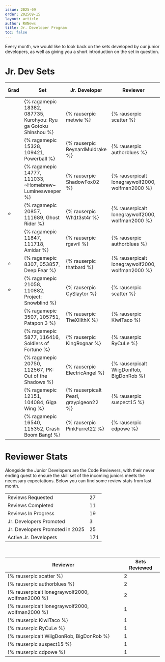 ```yaml
---
issue: 2025-09
order: 202509-15
layout: article
author: RANews
title: Jr. Developer Program
toc: false
---
```


Every month, we would like to look back on the sets developed by our junior developers, as well as giving you a short introduction on the set in question. 

# Jr. Dev Sets <!-- ⭐ -->

| Grad | Set                                                             | Jr. Developer                   | Reviewer                         | Review  Date |
| ---- | --------------------------------------------------------------- | ------------------------------- | -------------------------------- | ------------ |
|      | {% ragamepic 18382, 087735, Kurohyou: Ryu ga Gotoku Shinshou %} | {% rauserpic metwie %}          | {% rauserpic scatter %}          | 8/1/2025     |
|      | {% ragamepic 15328, 109421, Powerball %}                        | {% rauserpic ReynardMuldrake %} | {% rauserpic authorblues %}      | 8/3/2025     |
|      | {% ragamepic 14777, 111033, ~Homebrew~ Luminesweeper %}         | {% rauserpic ShadowFox02 %}     | {% rauserpicalt lonegraywolf2000, wolfman2000 %}      | 8/6/2025     |
| ⭐    | {% ragamepic 20857, 111689, Ghost Rider %}                      | {% rauserpic Wh1t3st4r %}       | {% rauserpicalt lonegraywolf2000, wolfman2000 %}      | 8/13/2025    |
|      | {% ragamepic 11847, 111718, Amidar %}                           | {% rauserpic rgavril %}         | {% rauserpic authorblues %}      | 8/15/2025    |
| ⭐    | {% ragamepic 8307, 053857, Deep Fear %}                         | {% rauserpic thatbard %}        | {% rauserpicalt lonegraywolf2000, wolfman2000 %} | 8/22/2025    |
| ⭐    | {% ragamepic 21058, 110882, Project: Snowblind %}               | {% rauserpic CySlaytor %}       | {% rauserpic scatter %}          | 8/23/2025    |
|      | {% ragamepic 3507, 105751, Patapon 3 %}                         | {% rauserpic TheXIIIthX %}      | {% rauserpic KiwiTaco %}         | 8/23/2025    |
|      | {% ragamepic 5877, 116416, Soldiers of Fortune %}               | {% rauserpic KingRognar %}      | {% rauserpic RyCuLe %}           | 8/26/2025    |
|      | {% ragamepic 20750, 112567, PK: Out of the Shadows %}           | {% rauserpic ElectricAngel %}   | {% rauserpicalt WiigDonRob, BigDonRob %}        | 8/29/2025    |
|      | {% ragamepic 12151, 104084, Giga Wing %}                        | {% rauserpicalt Pearl, graypigeon22 %}           | {% rauserpic suspect15 %}        | 8/29/2025    |
|      | {% ragamepic 16540, 115352, Crash Boom Bang! %}                 | {% rauserpic PinkFurret22 %}    | {% rauserpic cdpowe %}           | 8/30/2025    |

# Reviewer Stats

Alongside the Junior Developers are the Code Reviewers, with their never ending quest to ensure the skill set of the incoming juniors meets the necessary expectations. Below you can find some review stats from last month.

|                                 |     |
| ------------------------------- | --- |
| Reviews Requested               | 27  |
| Reviews Completed               | 11  |
| Reviews In Progress             | 19  |
| Jr. Developers Promoted         | 3   |
| Jr. Developers Promoted in 2025 | 25  |
| Active Jr. Developers           | 171 |

<br>

| Reviewer                         | Sets Reviewed |
| -------------------------------- | ------------- |
| {% rauserpic scatter %}          | 2             |
| {% rauserpic authorblues %}      | 2             |
| {% rauserpicalt lonegraywolf2000, wolfman2000 %}      | 2             |
| {% rauserpicalt lonegraywolf2000, wolfman2000 %} | 1             |
| {% rauserpic KiwiTaco %}         | 1             |
| {% rauserpic RyCuLe %}           | 1             |
| {% rauserpicalt WiigDonRob, BigDonRob %}        | 1             |
| {% rauserpic suspect15 %}        | 1             |
| {% rauserpic cdpowe %}           | 1             |